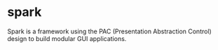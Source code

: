spark
=====

Spark is a framework using the PAC (Presentation Abstraction Control) design to build modular GUI applications.
